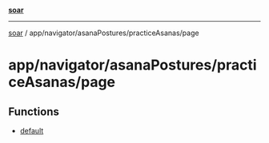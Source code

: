 [**soar**](../../../../../README.md)

***

[soar](../../../../../modules.md) / app/navigator/asanaPostures/practiceAsanas/page

# app/navigator/asanaPostures/practiceAsanas/page

## Functions

- [default](functions/default.md)
